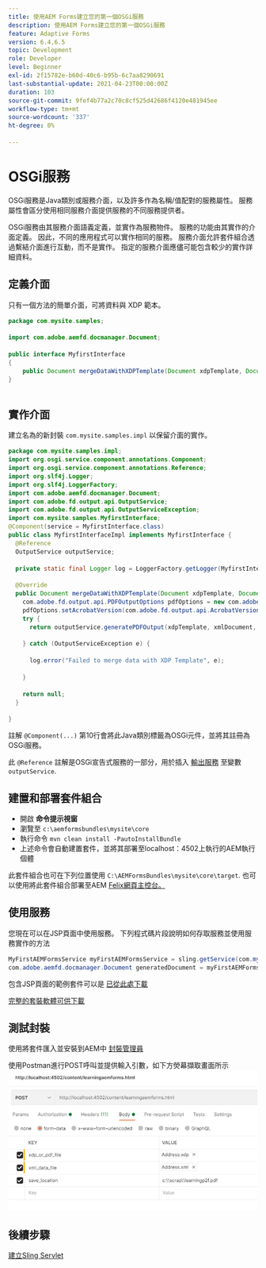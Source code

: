 ```yaml
---
title: 使用AEM Forms建立您的第一個OSGi服務
description: 使用AEM Forms建立您的第一個OSGi服務
feature: Adaptive Forms
version: 6.4,6.5
topic: Development
role: Developer
level: Beginner
exl-id: 2f15782e-b60d-40c6-b95b-6c7aa8290691
last-substantial-update: 2021-04-23T00:00:00Z
duration: 103
source-git-commit: 9fef4b77a2c70c8cf525d42686f4120e481945ee
workflow-type: tm+mt
source-wordcount: '337'
ht-degree: 0%

---
```


# OSGi服務

OSGi服務是Java類別或服務介面，以及許多作為名稱/值配對的服務屬性。 服務屬性會區分使用相同服務介面提供服務的不同服務提供者。

OSGi服務由其服務介面語義定義，並實作為服務物件。 服務的功能由其實作的介面定義。 因此，不同的應用程式可以實作相同的服務。 服務介面允許套件組合透過繫結介面進行互動，而不是實作。 指定的服務介面應儘可能包含較少的實作詳細資料。

## 定義介面

只有一個方法的簡單介面，可將資料與 <span class="x x-first x-last">XDP</span> 範本。

```java
package com.mysite.samples;

import com.adobe.aemfd.docmanager.Document;

public interface MyfirstInterface
{
    public Document mergeDataWithXDPTemplate(Document xdpTemplate, Document xmlDocument);
}
 
```

## 實作介面

建立名為的新封裝 `com.mysite.samples.impl` 以保留介面的實作。

```java
package com.mysite.samples.impl;
import org.osgi.service.component.annotations.Component;
import org.osgi.service.component.annotations.Reference;
import org.slf4j.Logger;
import org.slf4j.LoggerFactory;
import com.adobe.aemfd.docmanager.Document;
import com.adobe.fd.output.api.OutputService;
import com.adobe.fd.output.api.OutputServiceException;
import com.mysite.samples.MyfirstInterface;
@Component(service = MyfirstInterface.class)
public class MyfirstInterfaceImpl implements MyfirstInterface {
  @Reference
  OutputService outputService;

  private static final Logger log = LoggerFactory.getLogger(MyfirstInterfaceImpl.class);

  @Override
  public Document mergeDataWithXDPTemplate(Document xdpTemplate, Document xmlDocument) {
    com.adobe.fd.output.api.PDFOutputOptions pdfOptions = new com.adobe.fd.output.api.PDFOutputOptions();
    pdfOptions.setAcrobatVersion(com.adobe.fd.output.api.AcrobatVersion.Acrobat_11);
    try {
      return outputService.generatePDFOutput(xdpTemplate, xmlDocument, pdfOptions);

    } catch (OutputServiceException e) {

      log.error("Failed to merge data with XDP Template", e);

    }

    return null;
  }

}
```

註解 `@Component(...)` 第10行會將此Java類別標籤為OSGi元件，並將其註冊為OSGi服務。

此 `@Reference` 註解是OSGi宣告式服務的一部分，用於插入 [輸出服務](https://helpx.adobe.com/experience-manager/6-5/forms/javadocs/index.html?com/adobe/fd/output/api/OutputService.html) 至變數 `outputService`.


## 建置和部署套件組合

* 開啟 **命令提示視窗**
* 瀏覽至 `c:\aemformsbundles\mysite\core`
* 執行命令 `mvn clean install -PautoInstallBundle`
* 上述命令會自動建置套件，並將其部署至localhost：4502上執行的AEM執行個體

此套件組合也可在下列位置使用 `C:\AEMFormsBundles\mysite\core\target`. 也可以使用將此套件組合部署至AEM [Felix網頁主控台。](http://localhost:4502/system/console/bundles)

## 使用服務

您現在可以在JSP頁面中使用服務。 下列程式碼片段說明如何存取服務並使用服務實作的方法

```java
MyFirstAEMFormsService myFirstAEMFormsService = sling.getService(com.mysite.samples.MyFirstAEMFormsService.class);
com.adobe.aemfd.docmanager.Document generatedDocument = myFirstAEMFormsService.mergeDataWithXDPTemplate(xdp_or_pdf_template,xmlDocument);
```

包含JSP頁面的範例套件可以是 [已從此處下載](assets/learning_aem_forms.zip)

[完整的套裝軟體可供下載](assets/mysite.core-1.0.0-SNAPSHOT.jar)

## 測試封裝

使用將套件匯入並安裝到AEM中 [封裝管理員](http://localhost:4502/crx/packmgr/index.jsp)

使用Postman進行POST呼叫並提供輸入引數，如下方熒幕擷取畫面所示
![郵遞員](assets/test-service-postman.JPG)

## 後續步驟

[建立Sling Servlet](./create-servlet.md)

